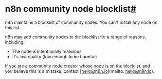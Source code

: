 [](https://github.com/n8n-io/n8n-docs/edit/main/docs/integrations/community-nodes/blocklist.md "Edit this page")

# n8n community node blocklist[#](#n8n-community-node-blocklist "Permanent link")

n8n maintains a blocklist of community nodes. You can't install any node on this list.

n8n may add community nodes to the blocklist for a range of reasons, including:

*   The node is intentionally malicious
*   It's low quality (low enough to be harmful)

If you are a community node creator whose node is on the blocklist, and you believe this is a mistake, contact [hello@n8n.io](mailto: hello@n8n.io).